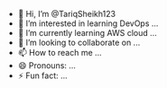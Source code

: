 - 👋 Hi, I’m @TariqSheikh123
- 👀 I’m interested in  learning DevOps ...
- 🌱 I’m currently learning AWS cloud  ...
- 💞️ I’m looking to collaborate on ...
- 📫 How to reach me  ...
- 😄 Pronouns: ...
- ⚡ Fun fact: ...

<!---
TariqSheikh123/TariqSheikh123 is a ✨ special ✨ repository because its `README.md` (this file) appears on your GitHub profile.
You can click the Preview link to take a look at your changes.
--->
